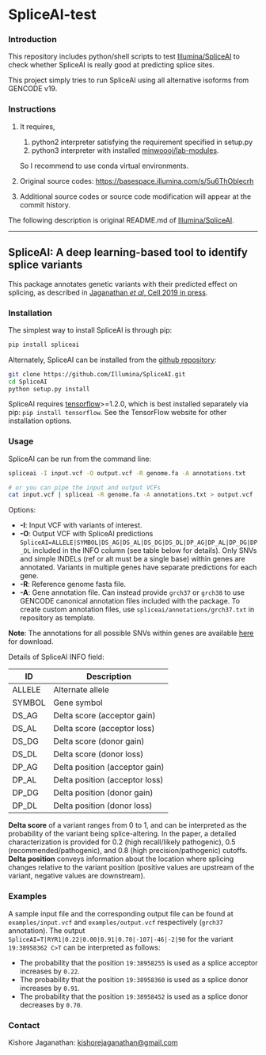 # SpliceAI-test
### Introduction
This repository includes python/shell scripts to test [Illumina/SpliceAI](https://github.com/Illumina/SpliceAI) to check whether SpliceAI is really good at predicting splice sites.

This project simply tries to run SpliceAI using all alternative isoforms from GENCODE v19.


### Instructions
1. It requires,
    
    1. python2 interpreter satisfying the requirement specified in setup.py
    2. python3 interpreter with installed [minwoooj/lab-modules](https://github.com/minwoooj/lab-modules).

    So I recommend to use conda virtual environments.

2. Original source codes: https://basespace.illumina.com/s/5u6ThOblecrh

3. Additional source codes or source code modification will appear at the commit history. 

The following description is original README.md of [Illumina/SpliceAI](https://github.com/Illumina/SpliceAI).

***

## SpliceAI: A deep learning-based tool to identify splice variants
This package annotates genetic variants with their predicted effect on splicing, as described in [Jaganathan *et al*, Cell 2019 in press](https://doi.org/10.1016/j.cell.2018.12.015).

### Installation
The simplest way to install SpliceAI is through pip:
```sh
pip install spliceai
```

Alternately, SpliceAI can be installed from the [github repository](https://github.com/Illumina/SpliceAI.git):
```sh
git clone https://github.com/Illumina/SpliceAI.git
cd SpliceAI
python setup.py install
```

SpliceAI requires [tensorflow](https://www.tensorflow.org/install/)>=1.2.0, which is best installed separately via pip: `pip install tensorflow`. See the TensorFlow website for other installation options.

### Usage
SpliceAI can be run from the command line:
```sh
spliceai -I input.vcf -O output.vcf -R genome.fa -A annotations.txt

# or you can pipe the input and output VCFs
cat input.vcf | spliceai -R genome.fa -A annotations.txt > output.vcf
```

Options:
 - **-I**: Input VCF with variants of interest.
 - **-O**: Output VCF with SpliceAI predictions `SpliceAI=ALLELE|SYMBOL|DS_AG|DS_AL|DS_DG|DS_DL|DP_AG|DP_AL|DP_DG|DP_DL` included in the INFO column (see table below for details). Only SNVs and simple INDELs (ref or alt must be a single base) within genes are annotated. Variants in multiple genes have separate predictions for each gene.
 - **-R**: Reference genome fasta file.
 - **-A**: Gene annotation file. Can instead provide `grch37` or `grch38` to use GENCODE canonical annotation files included with the package. To create custom annotation files, use `spliceai/annotations/grch37.txt` in repository as template.

**Note**: The annotations for all possible SNVs within genes are available [here](https://basespace.illumina.com/s/5u6ThOblecrh) for download.

Details of SpliceAI INFO field:

|    ID    | Description |
| -------- | ----------- |
|  ALLELE  | Alternate allele |
|  SYMBOL  | Gene symbol |
|  DS_AG   | Delta score (acceptor gain) |
|  DS_AL   | Delta score (acceptor loss) |
|  DS_DG   | Delta score (donor gain) |
|  DS_DL   | Delta score (donor loss) |
|  DP_AG   | Delta position (acceptor gain) |
|  DP_AL   | Delta position (acceptor loss) |
|  DP_DG   | Delta position (donor gain) |
|  DP_DL   | Delta position (donor loss) |

**Delta score** of a variant ranges from 0 to 1, and can be interpreted as the probability of the variant being splice-altering. In the paper, a detailed characterization is provided for 0.2 (high recall/likely pathogenic), 0.5 (recommended/pathogenic), and 0.8 (high precision/pathogenic) cutoffs. **Delta position** conveys information about the location where splicing changes relative to the variant position (positive values are upstream of the variant, negative values are downstream).

### Examples
A sample input file and the corresponding output file can be found at `examples/input.vcf` and `examples/output.vcf` respectively (`grch37` annotation). The output `SpliceAI=T|RYR1|0.22|0.00|0.91|0.70|-107|-46|-2|90` for the variant `19:38958362 C>T` can be interpreted as follows:
* The probability that the position `19:38958255` is used as a splice acceptor increases by `0.22`.
* The probability that the position `19:38958360` is used as a splice donor increases by `0.91`.
* The probability that the position `19:38958452` is used as a splice donor decreases by `0.70`.

### Contact
Kishore Jaganathan: kishorejaganathan@gmail.com
